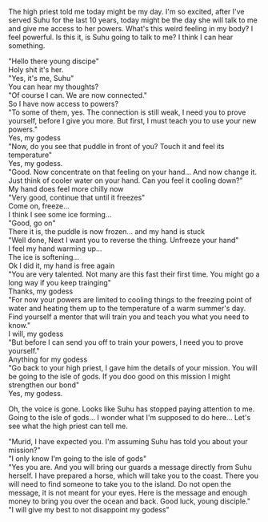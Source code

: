 The high priest told me today might be my day. I'm so excited, after I've served Suhu for the last 10 years, today might be the day she will talk to me and give me access to her powers. What's this weird feeling in my body? I feel powerful. Is this it, is Suhu going to talk to me? I think I can hear something.  

"Hello there young discipe"  
Holy shit it's her.  
"Yes, it's me, Suhu"  
You can hear my thoughts?  
"Of course I can. We are now connected."  
So I have now access to powers?  
"To some of them, yes. The connection is still weak, I need you to prove yourself, before I give you more. But first, I must teach you to use your new powers."  
Yes, my godess  
"Now, do you see that puddle in front of you? Touch it and feel its temperature"  
Yes, my godess.  
"Good. Now concentrate on that feeling on your hand... And now change it. Just think of cooler water on your hand. Can you feel it cooling down?"  
My hand does feel more chilly now  
"Very good, continue that until it freezes"  
Come on, freeze...  
I think I see some ice forming...  
"Good, go on"  
There it is, the puddle is now frozen... and my hand is stuck   
"Well done, Next I want you to reverse the thing. Unfreeze your hand"  
I feel my hand warming up...  
The ice is softening...  
Ok I did it, my hand is free again  
"You are very talented. Not many are this fast their first time. You might go a long way if you keep trainging"  
Thanks, my godess  
"For now your powers are limited to cooling things to the freezing point of water and heating them up to the temperature of a warm summer's day. Find yourself a mentor that will train you and teach you what you need to know."   
I will, my godess  
"But before I can send you off to train your powers, I need you to prove  yourself."  
Anything for my godess  
"Go back to your high priest, I gave him the details of your mission. You will be going to the isle of gods. If you doo good on this mission I might strengthen our bond"    
Yes, my godess.  

Oh, the voice is gone. Looks like Suhu has stopped paying attention to me. Going to the isle of gods... I wonder what I'm supposed to do here... Let's see what the high priest can tell me.  

"Murid, I have expected you. I'm assuming Suhu has told you about your mission?"  
"I only know I'm going to the isle of gods"  
"Yes you are. And you will bring our guards a message directly from Suhu herself. I have prepared a horse, which will take you to the coast. There you will need to find someone to take you to the island. Do not open the message, it is not meant for your eyes. Here is the message and enough money to bring you over the ocean and back. Good luck, young disciple."  
"I will give my best to not disappoint my godess"  	